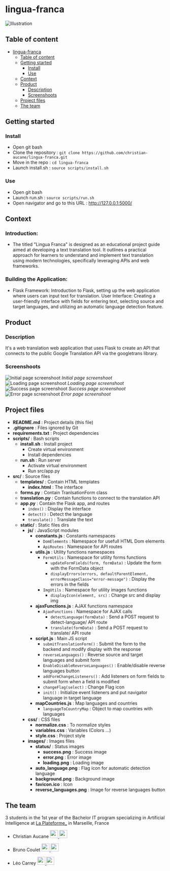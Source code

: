 # lingua-franca
![Illustration](images/illustration.png)

## Table of content
- [lingua-franca](#lingua-franca)
  - [Table of content](#table-of-content)
  - [Getting started](#getting-started)
    - [Install](#install)
    - [Use](#use)
  - [Context](#context)
  - [Product](#product)
    - [Description](#description)
    - [Screenshoots](#screenshoots)
  - [Project files](#project-files)
  - [The team](#the-team)

## Getting started
### Install
- Open git bash
- Clone the repository : `git clone https://github.com/christian-aucane/lingua-franca.git`
- Move in the repo : `cd lingua-franca`
- Launch install.sh : `source scripts/install.sh`
### Use
- Open git bash
- Launch run.sh : `source scripts/run.sh`
- Open navigator and go to this URL : http://127.0.0.1:5000/

## Context

### Introduction:
- The titled "Lingua Franca" is designed as an educational project guide aimed at developing a text translation tool. It outlines a practical approach for learners to understand and implement text translation using modern technologies, specifically leveraging APIs and web frameworks.

### Building the Application:
- Flask Framework: Introduction to Flask, setting up the web application where users can input text for translation.
User Interface: Creating a user-friendly interface with fields for entering text, selecting source and target languages, and utilizing an automatic language detection feature.



## Product
### Description
It's a web translation web application that uses Flask to create an API that connects to the public Google Translation API via the googletrans library.
### Screenshoots
![Initial page screenshoot](images/screenshoots/initial.png)
*Initial page screenshoot*
![Loading page screenshoot](images/screenshoots/loading.png)
*Loading page screenshoot*
![Success page screenshoot](images/screenshoots/success.png)
*Success page screenshoot*
![Error page screenshoot](images/screenshoots/error.png)
*Error page screenshoot*

## Project files
- **README.md** : Project details (this file)
- **.gitignore** : Files ignored by Git
- **requirements.txt** : Project dependencies
- **scripts/** : Bash scripts
    - **install.sh** : Install project
        - Create virtual environment
        - Install dependencies
    - **run.sh** : Run server
        - Activate virtual environment
        - Run src/app.py
- **src/** : Source files
    - **templates/** : Contain HTML templates
        - **index.html** : The interface
    - **forms.py** : Contain TranlsationForm class
    - **translation.py** : Contain functions to connect to the translation API
    - **app.py** : Contain the Flask app, and routes
        - `index()` : Display the interface
        - `detect()` : Detect the language
        - `translate()` : Translate the text
    - **static/** : Static files dirs
        - **js/** : JavaScript modules
            - **constants.js** : Constants namespaces
                - `DomElements` : Namespace for usefull HTML Dom elements
                - `ApiRoutes` : Namespace for API routes
            - **utils.js** : Utility functions namespaces
                - `FormUtils` : Namespace for utility forms functions
                    - `updateFormFields(form, formData)` : Update the form with the FormData object
                    - `displayErrors(errors, defaultParentElement, errorMessageClass="error-message")` : Display the errors in the fields
                - `ImgUtils` : Namespace for utility images functions
                    - `displayIcon(element, src)` : Change src and display img
            - **ajaxFunctions.js** : AJAX functions namespace
                - `AjaxFunctions` : Namespace for AJAX calls
                    - `detectLanguage(formData)` : Send a POST request to detect-language/ API route
                    - `translate(formData)` : Send a POST request to translate/ API route
            - **script.js** : Main JS script
                - `submitTranslationForm()` : Submit the form to the backend and modify display with the response
                - `reverseLanguages()` : Reverse source and target languages and submit form
                - `EnableDisableReverseLanguages()` : Enable/disable reverse languages button
                - `addFormChangeListeners()` : Add listeners on form fields to submit form when a field is modified
                - `changeFlag(select)` : Change Flag icon
                - `init()` : Initialize event listeners and put navigator language in target language
            - **mapCountries.js** : Map languages and countries
                - `languageToCountryMap` : Object to map countries with languages
        - **css/** : CSS files
            - **normalize.css** : To normalize styles
            - **variables.css** : Variables (Colors ...)
            - **style.css** : Project style
        - **images/** : Images files
            - **status/** : Status images
                - **success.png** : Success image
                - **error.png** : Error image
                - **loading.png** : Loading image
            - **auto_language.png** : Flag icon for automatic detection language
            - **background.png** : Background image
            - **favicon.ico** : Icon
            - **reverse_languages.png** : Image for reverse languages button
  
## The team
3 students in the 1st year of the Bachelor IT program specializing in Artificial Intelligence at [La Plateforme_](https://laplateforme.io/) in Marseille, France

- Christian Aucane
  <a href="https://www.linkedin.com/in/christian-aucane/">
    <img src="images/logos/linkedin.png" width=25>
  </a>
  <a href="https://github.com/christian-aucane">
    <img src="images/logos/github.png" width=25>
  </a>
- Bruno Coulet
  <a href="https://www.linkedin.com/in/bruno-coulet/">
    <img src="images/logos/linkedin.png" width=25>
  </a>
  <a href="https://github.com/bruno-coulet">
    <img src="images/logos/github.png" width=25>
  </a>

- Léo Carrey
  <a href="https://www.linkedin.com/in/leo-carrey/">
    <img src="images/logos/linkedin.png" width=25>
  </a>
  <a href="https://github.com/leo-carrey/">
    <img src="images/logos/github.png" width=25>
  </a>